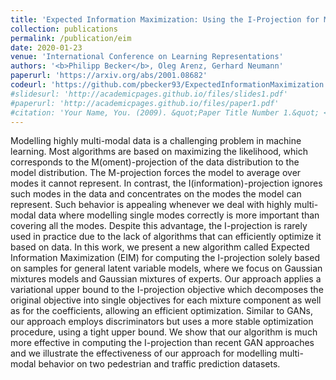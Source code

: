 ```yaml
---
title: 'Expected Information Maximization: Using the I-Projection for Mixture Density Estimation'
collection: publications
permalink: /publication/eim
date: 2020-01-23
venue: 'International Conference on Learning Representations'
authors: '<b>Philipp Becker</b>, Oleg Arenz, Gerhard Neumann'
paperurl: 'https://arxiv.org/abs/2001.08682'
codeurl: 'https://github.com/pbecker93/ExpectedInformationMaximization'
#slidesurl: 'http://academicpages.github.io/files/slides1.pdf'
#paperurl: 'http://academicpages.github.io/files/paper1.pdf'
#citation: 'Your Name, You. (2009). &quot;Paper Title Number 1.&quot; <i>Journal 1</i>. 1(1).'
---
```


<p>
Modelling highly multi-modal data is a challenging problem in machine learning. Most algorithms are based on maximizing the likelihood, which corresponds to the M(oment)-projection of the data distribution to the model distribution. The M-projection forces the model to average over modes it cannot represent. In contrast, the I(information)-projection ignores such modes in the data and concentrates on the modes the model can represent. Such behavior is appealing whenever we deal with highly multi-modal data where modelling single modes correctly is more important than covering all the modes. Despite this advantage, the I-projection is rarely used in practice due to the lack of algorithms that can efficiently optimize it based on data. In this work, we present a new algorithm called Expected Information Maximization (EIM) for computing the I-projection solely based on samples for general latent variable models, where we focus on Gaussian mixtures models and Gaussian mixtures of experts. Our approach applies a variational upper bound to the I-projection objective which decomposes the original objective into single objectives for each mixture component as well as for the coefficients, allowing an efficient optimization. Similar to GANs, our approach employs discriminators but uses a more stable optimization procedure, using a tight upper bound. We show that our algorithm is much more effective in computing the I-projection than recent GAN approaches and we illustrate the effectiveness of our approach for modelling multi-modal behavior on two pedestrian and traffic prediction datasets.
</p>